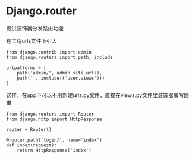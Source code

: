 # Django.router
提供装饰器分发路由功能

在工程urls文件下引入
```
from django.contrib import admin
from django.routers import path, include

urlpatterns = [
    path('admin/', admin.site.urls),
    path('', include(('user.views'))),
]
```
这样，在app下可以不用新建urls.py文件，直接在views.py文件里装饰器编写路由
```
from django.routers import Router
from django.http import HttpResponse

router = Router()

@router.path('login/', name='index')
def index(request):
    return HttpResponse('index')
    
```
